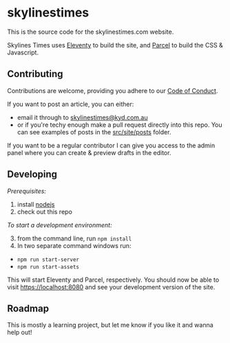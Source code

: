# skylinestimes

This is the source code for the skylinestimes.com website.

Skylines Times uses [Eleventy](https://www.11ty.dev/) to build the site, and [Parcel](parceljs.org/) to build the CSS & Javascript.

## Contributing
Contributions are welcome, providing you adhere to our [Code of Conduct](https://skylinestimes.com/code-of-conduct/).

If you want to post an article, you can either:

* email it through to [skylinestimes@kyd.com.au](mailto:skylinestimes@kyd.com.au)
* or if you're techy enough make a pull request directly into this repo. You can see examples of posts in the [src/site/posts](https://github.com/AshKyd/skylinestimes/tree/master/src/site/posts) folder.

If you want to be a regular contributor I can give you access to the admin panel where you can create & preview drafts in the editor.

## Developing

*Prerequisites:*

1. install [nodejs](https://nodejs.org/en/)
2. check out this repo

*To start a development environment:*

3. from the command line, run `npm install`
4. In two separate command windows run:
  * `npm run start-server`
  * `npm run start-assets`

This will start Eleventy and Parcel, respectively. You should now be able to visit [https://localhost:8080](https://localhost:8080) and see your development version of the site.

## Roadmap

This is mostly a learning project, but let me know if you like it and wanna help out!

